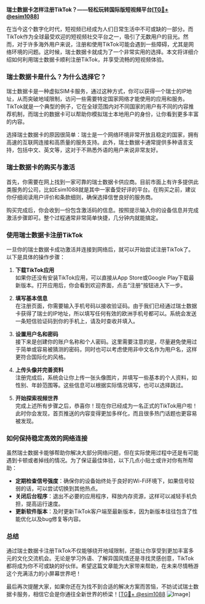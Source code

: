 **瑞士数据卡怎样注册TikTok？——轻松玩转国际版短视频平台[[TG💪+ @esim1088](https://t.me/s/esim1088)]**

在当今这个数字化时代，短视频已经成为人们日常生活中不可或缺的一部分。而TikTok作为全球最受欢迎的短视频社交平台之一，吸引了无数用户的目光。然而，对于许多海外用户来说，注册和使用TikTok可能会遇到一些障碍，尤其是网络环境的问题。这时候，瑞士数据卡就成为了一个非常实用的选择。本文将详细介绍如何利用瑞士数据卡顺利注册TikTok，并享受流畅的短视频体验。

### **瑞士数据卡是什么？为什么选择它？**

瑞士数据卡是一种虚拟SIM卡服务，通过这种方式，你可以获得一个瑞士的IP地址，从而突破地域限制，访问一些需要特定国家网络才能使用的应用和服务。TikTok就是一个典型的例子，它在全球范围内对不同国家的用户有不同的内容推荐机制，而瑞士的数据卡可以帮助你模拟瑞士本地用户的身份，让你看到更多丰富的内容。

选择瑞士数据卡的原因很简单：瑞士是一个网络环境非常开放且稳定的国家，拥有高速的互联网连接和高质量的服务支持。此外，瑞士数据卡通常提供多种语言支持，包括中文、英文等，这对于不熟悉外语的用户来说非常友好。

### **瑞士数据卡的购买与激活**

首先，你需要在网上找到一家可靠的瑞士数据卡供应商。目前市面上有许多提供此类服务的公司，比如Esim1088就是其中一家备受好评的平台。在购买之前，建议你仔细阅读用户评价和条款细则，确保选择信誉良好的服务商。

购买完成后，你会收到一份包含激活码的信息。按照提示输入你的设备信息并完成激活步骤即可。整个过程通常非常简单快捷，几分钟内就能搞定。

### **使用瑞士数据卡注册TikTok**

一旦你的瑞士数据卡成功激活并连接到网络后，就可以开始尝试注册TikTok了。以下是具体的操作步骤：

1. **下载TikTok应用**  
   如果你还没有安装TikTok应用，可以直接从App Store或Google Play下载最新版本。打开应用后，你会看到欢迎界面，点击“注册”按钮进入下一步。

2. **填写基本信息**  
   在注册页面，你需要输入手机号码以接收验证码。由于我们已经通过瑞士数据卡获得了瑞士的IP地址，所以填写任何有效的欧洲手机号都可以。系统会发送一条短信验证码到你的手机上，请及时查收并填入。

3. **设置用户名和密码**  
   接下来是创建你的账户名称和个人密码。这里需要注意的是，尽量避免使用过于简单或容易被猜测的密码，同时也可以考虑使用非中文名作为用户名，这样更符合国际化的风格。

4. **上传头像并完善资料**  
   注册完成后，系统会让你上传一张头像图片，并填写一些基本的个人资料，如性别、年龄范围等。这些信息可以根据实际情况填写，也可以选择跳过。

5. **开始探索视频世界**  
   完成上述所有步骤之后，恭喜你！现在你已经成为一名正式的TikTok用户啦！此时你会发现，首页推送的内容变得更加多样化，而且很多热门话题也更容易被发现。

### **如何保持稳定高效的网络连接**

虽然瑞士数据卡能够帮助你解决大部分网络问题，但在实际使用过程中还是有可能遇到卡顿或者掉线的情况。为了保证最佳体验，以下几点小贴士或许对你有所帮助：

- **定期检查信号强度**：确保你的设备始终处于良好的Wi-Fi环境下，如果信号较弱的话，可以尝试切换到其他热点。
- **关闭后台程序**：退出不必要的应用程序，释放内存资源，这样可以减轻手机负担，提高运行速度。
- **更新软件版本**：及时更新TikTok客户端至最新版本，因为新版本往往包含了性能优化以及bug修复等内容。

### **总结**

通过瑞士数据卡注册TikTok不仅能够绕开地域限制，还能让你享受到更加丰富多元的文化交流机会。无论是学习外语、了解异国风情还是寻找灵感创意，TikTok都将成为你不可或缺的好伙伴。希望这篇文章能为大家带来帮助，在未来尽情畅游这个充满活力的小屏幕世界吧！

最后再次提醒大家，如果你还在为找不到合适的解决方案而苦恼，不妨试试瑞士数据卡服务，相信它会是你通往全新世界的桥梁！[[TG💪+ @esim1088](https://t.me/s/esim1088) ![Image](https://i.postimg.cc/4NQfJmqS/Snipaste-2025-05-13-00-14-12.png)]